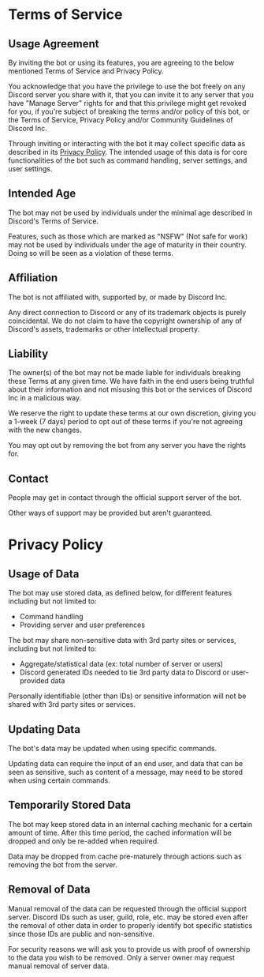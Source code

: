 # Terms of Service

## Usage Agreement

By inviting the bot or using its features, you are agreeing to the below mentioned Terms of Service and Privacy Policy.

You acknowledge that you have the privilege to use the bot freely on any Discord server you share with it, that you can invite it to any server that you have "Manage Server" rights for and that this privilege might get revoked for you, if you're subject of breaking the terms and/or policy of this bot, or the Terms of Service, Privacy Policy and/or Community Guidelines of Discord Inc.

Through inviting or interacting with the bot it may collect specific data as described in its [Privacy Policy](#privacy-policy). The intended usage of this data is for core functionalities of the bot such as command handling, server settings, and user settings.

## Intended Age

The bot may not be used by individuals under the minimal age described in Discord's Terms of Service.

Features, such as those which are marked as "NSFW" (Not safe for work) may not be used by individuals under the age of maturity in their country. Doing so will be seen as a violation of these terms.

## Affiliation

The bot is not affiliated with, supported by, or made by Discord Inc.

Any direct connection to Discord or any of its trademark objects is purely coincidental. We do not claim to have the copyright ownership of any of Discord's assets, trademarks or other intellectual property.

## Liability

The owner(s) of the bot may not be made liable for individuals breaking these Terms at any given time. We have faith in the end users being truthful about their information and not misusing this bot or the services of Discord Inc in a malicious way.

We reserve the right to update these terms at our own discretion, giving you a 1-week (7 days) period to opt out of these terms if you're not agreeing with the new changes.

You may opt out by removing the bot from any server you have the rights for.

## Contact

People may get in contact through the official support server of the bot.

Other ways of support may be provided but aren't guaranteed.

# Privacy Policy

## Usage of Data

The bot may use stored data, as defined below, for different features including but not limited to:

- Command handling
- Providing server and user preferences

The bot may share non-sensitive data with 3rd party sites or services, including but not limited to:

- Aggregate/statistical data (ex: total number of server or users)
- Discord generated IDs needed to tie 3rd party data to Discord or user-provided data

Personally identifiable (other than IDs) or sensitive information will not be shared with 3rd party sites or services.

## Updating Data

The bot's data may be updated when using specific commands.

Updating data can require the input of an end user, and data that can be seen as sensitive, such as content of a message, may need to be stored when using certain commands.

## Temporarily Stored Data

The bot may keep stored data in an internal caching mechanic for a certain amount of time. After this time period, the cached information will be dropped and only be re-added when required.

Data may be dropped from cache pre-maturely through actions such as removing the bot from the server.

## Removal of Data

Manual removal of the data can be requested through the official support server. Discord IDs such as user, guild, role, etc. may be stored even after the removal of other data in order to properly identify bot specific statistics since those IDs are public and non-sensitive.

For security reasons we will ask you to provide us with proof of ownership to the data you wish to be removed. Only a server owner may request manual removal of server data.
